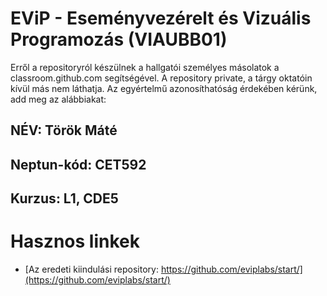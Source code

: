 # EViP - Eseményvezérelt és Vizuális Programozás (VIAUBB01)

Erről a repositoryról készülnek a hallgatói személyes másolatok a classroom.github.com segítségével.
A repository private, a tárgy oktatóin kívül más nem láthatja.
Az egyértelmű azonosíthatóság érdekében kérünk, add meg az alábbiakat:

## NÉV: Török Máté
## Neptun-kód: CET592
## Kurzus: L1, CDE5

# Hasznos linkek 

- [Az eredeti kiindulási repository: https://github.com/eviplabs/start/](https://github.com/eviplabs/start/)
